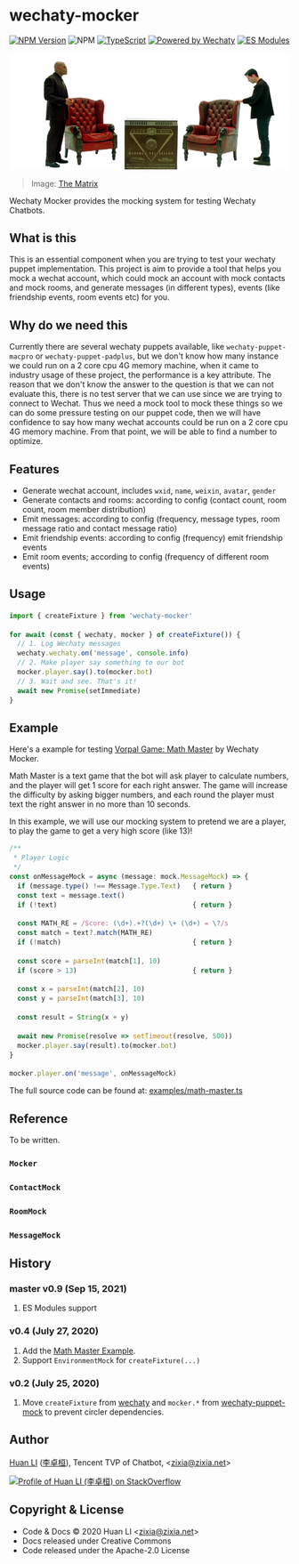 # wechaty-mocker

[![NPM Version](https://img.shields.io/npm/v/wechaty-mocker?color=brightgreen)](https://www.npmjs.com/package/wechaty-mocker)
![NPM](https://github.com/wechaty/wechaty-mocker/workflows/NPM/badge.svg)
[![TypeScript](https://img.shields.io/badge/%3C%2F%3E-TypeScript-blue.svg)](https://www.typescriptlang.org/)
[![Powered by Wechaty](https://img.shields.io/badge/Powered%20By-Wechaty-brightgreen.svg)](https://github.com/Wechaty/wechaty)
[![ES Modules](https://img.shields.io/badge/ES-Modules-brightgreen)](https://github.com/Chatie/tsconfig/issues/16)

![Wechaty Mocker](docs/images/the-matrix.jpg)

> Image: [The Matrix](https://100scifimovies.com/the-matrix/)

Wechaty Mocker provides the mocking system for testing Wechaty Chatbots.

## What is this

This is an essential component when you are trying to test your wechaty puppet implementation. This project is aim to provide a tool that helps you mock a wechat account, which could mock an account with mock contacts and mock rooms, and generate messages (in different types), events (like friendship events, room events etc) for you.

## Why do we need this

Currently there are several wechaty puppets available, like `wechaty-puppet-macpro` or `wechaty-puppet-padplus`, but we don't know how many instance we could run on a 2 core cpu 4G memory machine, when it came to industry usage of these project, the performance is a key attribute. The reason that we don't know the answer to the question is that we can not evaluate this, there is no test server that we can use since we are trying to connect to Wechat. Thus we need a mock tool to mock these things so we can do some pressure testing on our puppet code, then we will have confidence to say how many wechat accounts could be run on a 2 core cpu 4G memory machine. From that point, we will be able to find a number to optimize.

## Features

* Generate wechat account, includes `wxid`, `name`, `weixin`, `avatar`, `gender`
* Generate contacts and rooms: according to config (contact count, room count, room member distribution)
* Emit messages: according to config (frequency, message types, room message ratio and contact message ratio)
* Emit friendship events: according to config (frequency) emit friendship events
* Emit room events; according to config (frequency of different room events)

## Usage

```ts
import { createFixture } from 'wechaty-mocker'

for await (const { wechaty, mocker } of createFixture()) {
  // 1. Log Wechaty messages
  wechaty.wechaty.on('message', console.info)
  // 2. Make player say something to our bot
  mocker.player.say().to(mocker.bot)
  // 3. Wait and see. That's it!
  await new Promise(setImmediate)
}
```

## Example

Here's a example for testing [Vorpal Game: Math Master](https://github.com/wechaty/wechaty-vorpal-contrib#4-mathmaster) by Wechaty Mocker.

Math Master is a text game that the bot will ask player to calculate numbers, and the player will get 1 score for each right answer. The game will increase the difficulty by asking bigger numbers, and each round the player must text the right answer in no more than 10 seconds.

In this example, we will use our mocking system to pretend we are a player, to play the game to get a very high score (like 13)!

```ts
/**
 * Player Logic
 */
const onMessageMock = async (message: mock.MessageMock) => {
  if (message.type() !== Message.Type.Text)   { return }
  const text = message.text()
  if (!text)                                  { return }

  const MATH_RE = /Score: (\d+).+?(\d+) \+ (\d+) = \?/s
  const match = text?.match(MATH_RE)
  if (!match)                                 { return }

  const score = parseInt(match[1], 10)
  if (score > 13)                             { return }

  const x = parseInt(match[2], 10)
  const y = parseInt(match[3], 10)

  const result = String(x + y)

  await new Promise(resolve => setTimeout(resolve, 500))
  mocker.player.say(result).to(mocker.bot)
}

mocker.player.on('message', onMessageMock)
```

The full source code can be found at: [examples/math-master.ts](examples/math-master.ts)

## Reference

To be written.

### `Mocker`

### `ContactMock`

### `RoomMock`

### `MessageMock`

## History

### master v0.9 (Sep 15, 2021)

1. ES Modules support

### v0.4 (July 27, 2020)

1. Add the [Math Master Example](examples/math-master.ts).
1. Support `EnvironmentMock` for `createFixture(...)`

### v0.2 (July 25, 2020)

1. Move `createFixture` from [wechaty](https://github.com/wechaty/wechaty) and `mocker.*` from [wechaty-puppet-mock](https://github.com/wechaty/wechaty-puppet-mock) to prevent circler dependencies.

## Author

[Huan LI](https://github.com/huan) ([李卓桓](http://linkedin.com/in/zixia)), Tencent TVP of Chatbot, \<zixia@zixia.net\>

[![Profile of Huan LI (李卓桓) on StackOverflow](https://stackexchange.com/users/flair/265499.png)](https://stackexchange.com/users/265499)

## Copyright & License

* Code & Docs © 2020 Huan LI \<zixia@zixia.net\>
* Docs released under Creative Commons
* Code released under the Apache-2.0 License
